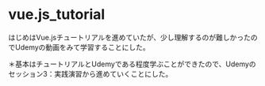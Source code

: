 # vue.js_tutorial

はじめはVue.jsチュートリアルを進めていたが、少し理解するのが難しかったのでUdemyの動画をみて学習することにした。

＊基本はチュートリアルとUdemyである程度学ぶことができたので、Udemyのセッション3：実践演習から進めていくことにした。
